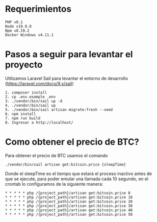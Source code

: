 # Requerimientos

    PHP v8.1
    Node v19.0.0
    Npm v8.19.2
    Docker Windows v4.11.1

# Pasos a seguir para levantar el proyecto

Utilizamos Laravel Sail para levantar el entorno de desarrollo (https://laravel.com/docs/9.x/sail)

    1. composer install
    2. cp .env.example .env
    3. ./vendor/bin/sail up -d
    4. ./vendor/bin/sail up
    5. ./vendor/bin/sail artisan migrate:fresh --seed
    6. npm install
    7. npm run build
    8. Ingresar a http://localhost/

# Como obtener el precio de BTC?

Para obtener el precio de BTC usamos el comando

    ./vendor/bin/sail artisan get:bitcoin.price {sleepTime}

Donde el sleepTime es el tiempo que estará el proceso inactivo antes de que se ejecute, para poder emular una llamada cada 10 segundo, en el crontab lo configuramos de la siguiente manera:

    * * * * * php /{project_path}/artisan get:bitcoin.price 0
    * * * * * php /{project_path}/artisan get:bitcoin.price 10
    * * * * * php /{project_path}/artisan get:bitcoin.price 20
    * * * * * php /{project_path}/artisan get:bitcoin.price 30
    * * * * * php /{project_path}/artisan get:bitcoin.price 40
    * * * * * php /{project_path}/artisan get:bitcoin.price 50
